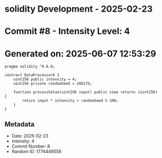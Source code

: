 ﻿# solidity Development - 2025-02-23
# Commit #8 - Intensity Level: 4
# Generated on: 2025-06-07 12:53:29
```solidity
pragma solidity ^0.8.0;

contract DataProcessor8 {
    uint256 public intensity = 4;
    uint256 private randomSeed = 286175;

    function processValue(uint256 input) public view returns (uint256) {
        return input * intensity + randomSeed % 100;
    }
}
```
## Metadata
- Date: 2025-02-23
- Intensity: 4
- Commit Number: 8
- Random ID: 1774449558
